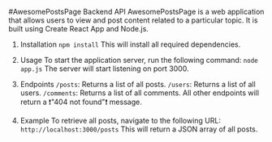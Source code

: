 #AwesomePostsPage Backend API
AwesomePostsPage is a web application that allows users to view and post content related to a particular topic. It is built using Create React App and Node.js.

1. Installation
   `npm install` 
   This will install all required dependencies.

2. Usage
   To start the application server, run the following command:
   `node app.js`
   The server will start listening on port 3000.

3. Endpoints
   `/posts`: Returns a list of all posts.
   `/users`: Returns a list of all users.
   `/comments`: Returns a list of all comments.
   All other endpoints will return a ❗"404 not found"❗ message.

4. Example
   To retrieve all posts, navigate to the following URL:
   `http://localhost:3000/posts`
   This will return a JSON array of all posts.